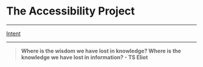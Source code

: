 # The Accessibility Project
<hr>

[Intent](./intent.md)

<hr>

> **Where is the wisdom we have lost in knowledge? Where is the knowledge we have lost in information? - TS Eliot**

    
